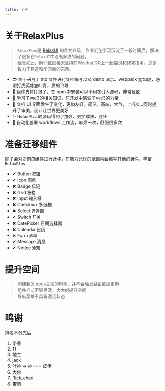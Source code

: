 ```yaml
---
title: 关于
---
```


# 关于RelaxPlus
> `RelaxPlus`是 [RelaxUI](https://yanghuanrong.github.io/RelaxUI/docs/) 的重大升级，作者们在学习沉淀了一段时间后，解决了很多在`RelaxUI`中没有解决的问题。 <br>
> 经管如此，他们依然每天坚持在Wechat,QQ上一起探讨和研究技术。总是致力于建造和学习新的东西。

- 😎 终于采用了 md 文件进行文档编写以及 demo 演示。webpack 猛如虎，感谢打虎英雄皱叶青，质的飞越
- 🔨 组件支持打包了，在 npm 中安装可以不用在引入源码，非常轻盈
- 👀 学习了vue3的相关知识，在开发中感受了vue3的力量
- 💖 文档 UI 界面发生了变化，更加友好，简洁，高端，大气，上档次...同时提升了审美，设计让世界更美好
- ✨ RelaxPlus 的源码得到了加强，更加成熟，健壮
- 🚀 自动化部署 workflows 工作流，麻烦一次，舒服很多次

# 准备迁移组件
除了会对之前的组件进行迁移，在能力允许的范围内会编写其他的组件，丰富 `RelaxPlus`
- ✔ Button 按钮
- ✔ Icon 图标
- ✖ Badge 标记
- ✖ Grid 栅格
- ✖ Input 输入框
- ✖ Checkbox 多选框
- ✖ Select 选择器
- ✔ Switch 开关
- ✖ DatePicker 日期选择器
- ✖ Calendar 日历
- ✖ Form 表单
- ✔ Message 消息
- ✔ Notice 通知

# 提升空间
> 创建新的 docs文档的时候，并不会触发路由数据更新 <br>
> 组件样式不够灵活，大大的提升空间 <br>
> 导航菜单不具备激活状态

# 鸣谢
排名不分先后
1. 带春
2. 11
3. 地主
4. jack
5. 叶神 => 神 === 皮佬
6. 大佛
7. Rick_chao
8. 带航
